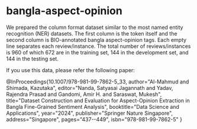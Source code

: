 # bangla-aspect-opinion
We prepared the column format dataset similar to the most named entity recognition (NER) datasets. The first column is the token itself and the second column is BIO-annotated bangla aspect-opinion tags. Each empty line separates each review/instance. The total number of reviews/instances is 960 of which 672 are in the training set, 144 in the development set, and 144 in the testing set.

If you use this data, please refer the following paper:

@InProceedings{10.1007/978-981-99-7862-5_33,
author="Al-Mahmud
and Shimada, Kazutaka",
editor="Nanda, Satyasai Jagannath
and Yadav, Rajendra Prasad
and Gandomi, Amir H.
and Saraswat, Mukesh",
title="Dataset Construction and Evaluation for Aspect-Opinion Extraction in Bangla Fine-Grained Sentiment Analysis",
booktitle="Data Science and Applications",
year="2024",
publisher="Springer Nature Singapore",
address="Singapore",
pages="437--449",
isbn="978-981-99-7862-5"
}


